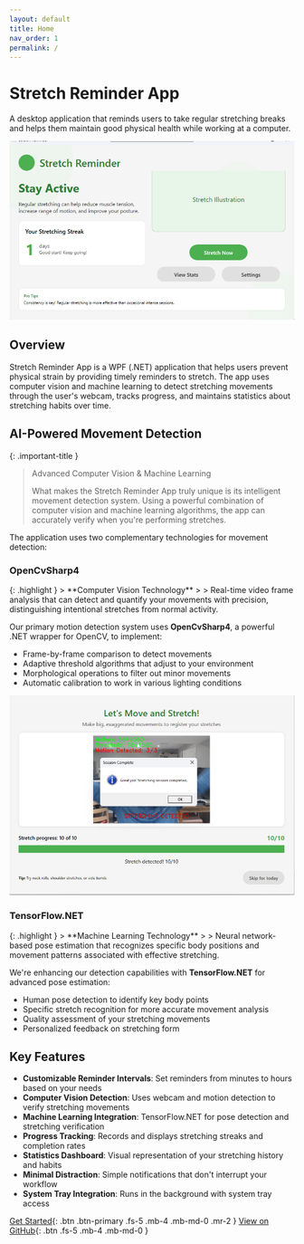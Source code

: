 ```yaml
---
layout: default
title: Home
nav_order: 1
permalink: /
---
```


# Stretch Reminder App

A desktop application that reminds users to take regular stretching breaks and helps them maintain good physical health while working at a computer.

![Main Window](screenshots/main-window.png)

## Overview

Stretch Reminder App is a WPF (.NET) application that helps users prevent physical strain by providing timely reminders to stretch. The app uses computer vision and machine learning to detect stretching movements through the user's webcam, tracks progress, and maintains statistics about stretching habits over time.

## AI-Powered Movement Detection

{: .important-title }
> Advanced Computer Vision & Machine Learning
>
> What makes the Stretch Reminder App truly unique is its intelligent movement detection system. Using a powerful combination of computer vision and machine learning algorithms, the app can accurately verify when you're performing stretches.

The application uses two complementary technologies for movement detection:

### OpenCvSharp4

<div class="code-example" markdown="1">
{: .highlight }
> **Computer Vision Technology**
>
> Real-time video frame analysis that can detect and quantify your movements with precision, distinguishing intentional stretches from normal activity.
</div>

Our primary motion detection system uses **OpenCvSharp4**, a powerful .NET wrapper for OpenCV, to implement:

- Frame-by-frame comparison to detect movements
- Adaptive threshold algorithms that adjust to your environment
- Morphological operations to filter out minor movements
- Automatic calibration to work in various lighting conditions

![Stretch Detection](screenshots/stretchdetectionandprogress.png)

### TensorFlow.NET

<div class="code-example" markdown="1">
{: .highlight }
> **Machine Learning Technology**
>
> Neural network-based pose estimation that recognizes specific body positions and movement patterns associated with effective stretching.
</div>

We're enhancing our detection capabilities with **TensorFlow.NET** for advanced pose estimation:

- Human pose detection to identify key body points
- Specific stretch recognition for more accurate movement analysis
- Quality assessment of your stretching movements
- Personalized feedback on stretching form

## Key Features

- **Customizable Reminder Intervals**: Set reminders from minutes to hours based on your needs
- **Computer Vision Detection**: Uses webcam and motion detection to verify stretching movements
- **Machine Learning Integration**: TensorFlow.NET for pose detection and stretching verification
- **Progress Tracking**: Records and displays stretching streaks and completion rates
- **Statistics Dashboard**: Visual representation of your stretching history and habits
- **Minimal Distraction**: Simple notifications that don't interrupt your workflow
- **System Tray Integration**: Runs in the background with system tray access

[Get Started](getting-started){: .btn .btn-primary .fs-5 .mb-4 .mb-md-0 .mr-2 }
[View on GitHub](https://github.com/nitin27may/StretchReminderApp){: .btn .fs-5 .mb-4 .mb-md-0 }